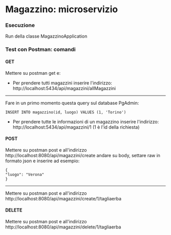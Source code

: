 # Magazzino: microservizio

### Esecuzione
Run della classe MagazzinoApplication

### Test con Postman: comandi

#### GET
Mettere su postman get e:
* Per prendere tutti magazzini inserire l'indirizzo: http://localhost:5434/api/magazzini/allMagazzini
---
Fare in un primo momento questa query sul database PgAdmin:
```
INSERT INTO magazzino(id, luogo) VALUES (1, 'Torino')
```
* Per prendere tutte le informazioni di un magazzino inserire l'indirizzo: http://localhost:5434/api/magazzini/1 (1 è l'id della richiesta)


#### POST
Mettere su postman post e all'indirizzo http://localhost:8080/api/magazzini/create
andare su body, settare raw in formato json e inserire ad esempio:

```
{
"luogo": "Verona"
}
```

---

Mettere su postman post e all'indirizzo http://localhost:8080/api/magazzini/create/1/tagliaerba


#### DELETE
Mettere su postman post e all'indirizzo http://localhost:8080/api/magazzini/delete/1/tagliaerba

